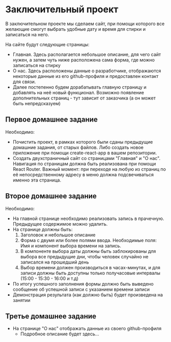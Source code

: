 # Заключительный проект
В заключительном проекте мы сделаем сайт, при помощи которого все желающие
смогут выбрать удобные дату и время для стирки и записаться на него.

На сайте будут следующие страницы:
* Главная. Здесь располагается небольшое описание, для чего сайт нужен, а
затем чуть ниже расположена сама форма, где можно записаться на стирку
* О нас. Здесь расположены данные о разработчике, отображаются некоторые данные
из его github-профиля и предоставлен контакт для связи. 
* Далее постепенно будем дорабатывать главную страницу и добавлять на неё новый
функционал. Возможно появление дополнительных страниц - тут зависит от
заказчика (а он может быть непредсказуем)

## Первое домашнее задание

Необходимо:
* Почистить проект, в рамках которого были сданы предыдущие домашние задания,
от старых файлов. Либо создать новое приложение при помощи create-react-app
в вашем репозитории. 
* Создать двухстраничный сайт со страницами "Главная" и "О нас". Навигация по
страницам должна быть реализована при помощи React Router. Важный момент: при
переходе на любую из страниц по её непосредственному адресу в меню должна
подсвечиваться именно эта страница.

## Второе домашнее задание

Необходимо:
* На главной странице необходимо реализовать запись в прачечную. Предыдущее содержимое
  можно удалить. 
* На странице должны быть:
  1. Заголовок и небольшое описание
  2. Форма с двумя или более полями ввода. Необходимые поля: Имя и компонент выбора
  времени на запись.
  3. В компоненте выбора даты должны быть заблокированы для выбора все предыдущие
  дни, чтобы человек случайно не записался на прошедший день
  4. Выбор времени должен производиться в часах-минутах, и для записи должны быть
  доступны только получасовые интервалы (15:00 - 15:30 - 16:00 и т.д)
* По итогу успешного заполнения формы должно быть выведено сообщение об успешной
  записи с указанием времени записи
* Демонстрация результата (как должно быть) будет произведена на занятии


## Третье домашнее задание
* На странице "О нас" отображать данные из своего github-профиля
  * Подробное описание будет здесь...